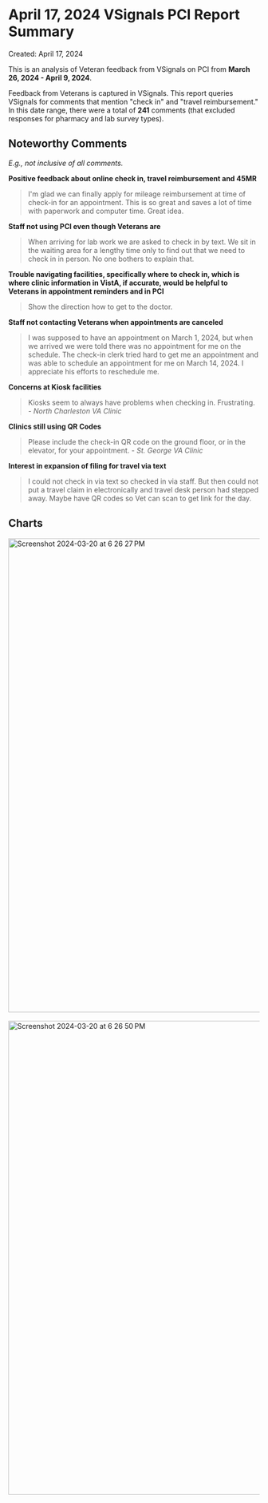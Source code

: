 # April 17, 2024 VSignals PCI Report Summary

Created: April 17, 2024

This is an analysis of Veteran feedback from VSignals on PCI from **March 26, 2024 - April 9, 2024**. 

Feedback from Veterans is captured in VSignals. This report queries VSignals for comments that mention "check in" and "travel reimbursement." In this date range, there were a total of **241** comments (that excluded responses for pharmacy and lab survey types). 

## Noteworthy Comments

_E.g., not inclusive of all comments._

**Positive feedback about online check in, travel reimbursement and 45MR** 

> I'm glad we can finally apply for mileage reimbursement at time of check-in for an appointment. This is so great and saves a lot of time with paperwork and computer time. Great idea. 

**Staff not using PCI even though Veterans are**

> When arriving for lab work we are asked to check in by text. We sit in the waiting area for a lengthy time only to find out that we need to check in in person. No one bothers to explain that. 

**Trouble navigating facilities, specifically where to check in, which is where clinic information in VistA, if accurate, would be helpful to Veterans in appointment reminders and in PCI**

> Show the direction how to get to the doctor.

**Staff not contacting Veterans when appointments are canceled**

> I was supposed to have an appointment on March 1, 2024, but when we arrived we were told there was no appointment for me on the schedule. The check-in clerk tried hard to get me an appointment and was able to schedule an appointment for me on March 14, 2024. I appreciate his efforts to reschedule me. 

**Concerns at Kiosk facilities**

> Kiosks seem to always have problems when checking in. Frustrating. 
*- North Charleston VA Clinic* 

**Clinics still using QR Codes**

> Please include the check-in QR code on the ground floor, or in the elevator, for your appointment. 
*- St. George VA Clinic*

**Interest in expansion of filing for travel via text**

> I could not check in via text so checked in via staff. But then could not put a travel claim in electronically and travel desk person had stepped away. Maybe have QR codes so Vet can scan to get link for the day.

## Charts

<img width="950" alt="Screenshot 2024-03-20 at 6 26 27 PM" src="https://github.com/department-of-veterans-affairs/va.gov-team/assets/101129355/17e06299-7183-4f5a-98f6-645744d8e5b6">
<br/><br/>
<img width="950" alt="Screenshot 2024-03-20 at 6 26 50 PM" src="https://github.com/department-of-veterans-affairs/va.gov-team/assets/101129355/d282c738-21e8-4a2f-993e-6402f721ecca">

<br/><br/><br/><br/>
